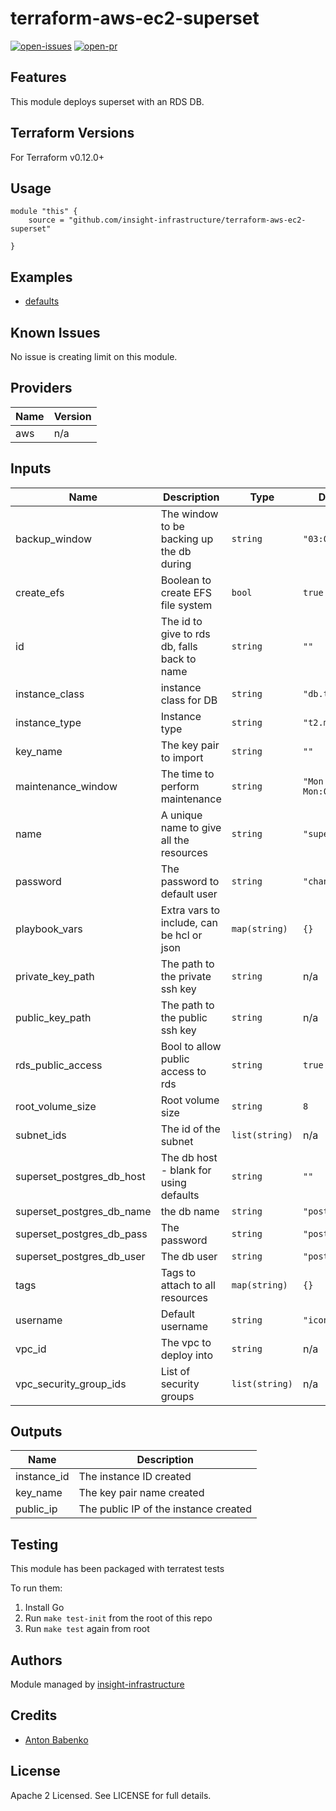 # terraform-aws-ec2-superset

[![open-issues](https://img.shields.io/github/issues-raw/insight-infrastructure/terraform-aws-ec2-superset?style=for-the-badge)](https://github.com/insight-infrastructure/terraform-aws-ec2-superset/issues)
[![open-pr](https://img.shields.io/github/issues-pr-raw/insight-infrastructure/terraform-aws-ec2-superset?style=for-the-badge)](https://github.com/insight-infrastructure/terraform-aws-ec2-superset/pulls)

## Features

This module deploys superset with an RDS DB.

## Terraform Versions

For Terraform v0.12.0+

## Usage

```
module "this" {
    source = "github.com/insight-infrastructure/terraform-aws-ec2-superset"

}
```
## Examples

- [defaults](https://github.com/insight-infrastructure/terraform-aws-ec2-superset/tree/master/examples/defaults)

## Known  Issues
No issue is creating limit on this module.

<!-- BEGINNING OF PRE-COMMIT-TERRAFORM DOCS HOOK -->
## Providers

| Name | Version |
|------|---------|
| aws | n/a |

## Inputs

| Name | Description | Type | Default | Required |
|------|-------------|------|---------|:-----:|
| backup\_window | The window to be backing up the db during | `string` | `"03:00-06:00"` | no |
| create\_efs | Boolean to create EFS file system | `bool` | `true` | no |
| id | The id to give to rds db, falls back to name | `string` | `""` | no |
| instance\_class | instance class for DB | `string` | `"db.t3.small"` | no |
| instance\_type | Instance type | `string` | `"t2.medium"` | no |
| key\_name | The key pair to import | `string` | `""` | no |
| maintenance\_window | The time to perform maintenance | `string` | `"Mon:00:00-Mon:03:00"` | no |
| name | A unique name to give all the resources | `string` | `"superset"` | no |
| password | The password to default user | `string` | `"changemenow"` | no |
| playbook\_vars | Extra vars to include, can be hcl or json | `map(string)` | `{}` | no |
| private\_key\_path | The path to the private ssh key | `string` | n/a | yes |
| public\_key\_path | The path to the public ssh key | `string` | n/a | yes |
| rds\_public\_access | Bool to allow public access to rds | `string` | `true` | no |
| root\_volume\_size | Root volume size | `string` | `8` | no |
| subnet\_ids | The id of the subnet | `list(string)` | n/a | yes |
| superset\_postgres\_db\_host | The db host - blank for using defaults | `string` | `""` | no |
| superset\_postgres\_db\_name | the db name | `string` | `"postgres"` | no |
| superset\_postgres\_db\_pass | The password | `string` | `"postgres"` | no |
| superset\_postgres\_db\_user | The db user | `string` | `"postgres"` | no |
| tags | Tags to attach to all resources | `map(string)` | `{}` | no |
| username | Default username | `string` | `"icon"` | no |
| vpc\_id | The vpc to deploy into | `string` | n/a | yes |
| vpc\_security\_group\_ids | List of security groups | `list(string)` | n/a | yes |

## Outputs

| Name | Description |
|------|-------------|
| instance\_id | The instance ID created |
| key\_name | The key pair name created |
| public\_ip | The public IP of the instance created |

<!-- END OF PRE-COMMIT-TERRAFORM DOCS HOOK -->

## Testing
This module has been packaged with terratest tests

To run them:

1. Install Go
2. Run `make test-init` from the root of this repo
3. Run `make test` again from root

## Authors

Module managed by [insight-infrastructure](https://github.com/insight-infrastructure)

## Credits

- [Anton Babenko](https://github.com/antonbabenko)

## License

Apache 2 Licensed. See LICENSE for full details.